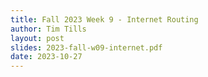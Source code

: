 ```yaml
---
title: Fall 2023 Week 9 - Internet Routing
author: Tim Tills
layout: post
slides: 2023-fall-w09-internet.pdf
date: 2023-10-27
---
```


